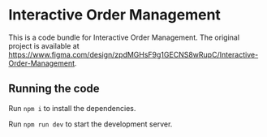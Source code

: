 
  # Interactive Order Management

  This is a code bundle for Interactive Order Management. The original project is available at https://www.figma.com/design/zpdMGHsF9g1GECNS8wRupC/Interactive-Order-Management.

  ## Running the code

  Run `npm i` to install the dependencies.

  Run `npm run dev` to start the development server.
  